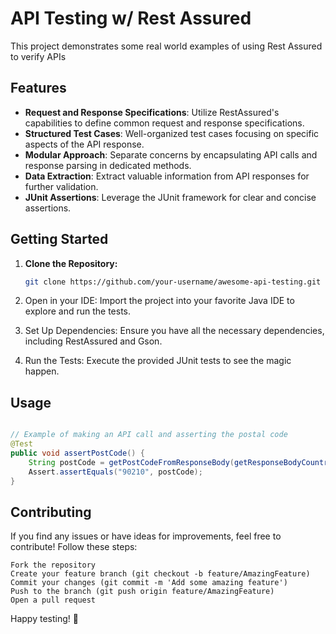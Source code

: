 # API Testing w/ Rest Assured

This project demonstrates some real world examples of using Rest Assured to verify APIs

## Features

- **Request and Response Specifications**: Utilize RestAssured's capabilities to define common request and response specifications.
- **Structured Test Cases**: Well-organized test cases focusing on specific aspects of the API response.
- **Modular Approach**: Separate concerns by encapsulating API calls and response parsing in dedicated methods.
- **Data Extraction**: Extract valuable information from API responses for further validation.
- **JUnit Assertions**: Leverage the JUnit framework for clear and concise assertions.

## Getting Started

1. **Clone the Repository:**
   ```bash
   git clone https://github.com/your-username/awesome-api-testing.git
   ```

2.    Open in your IDE:
    Import the project into your favorite Java IDE to explore and run the tests.

3.    Set Up Dependencies:
    Ensure you have all the necessary dependencies, including RestAssured and Gson.

4.    Run the Tests:
    Execute the provided JUnit tests to see the magic happen.

## Usage

```java

// Example of making an API call and asserting the postal code
@Test
public void assertPostCode() {
    String postCode = getPostCodeFromResponseBody(getResponseBodyCountryZipcode("us", "90210"));
    Assert.assertEquals("90210", postCode);
}
```

## Contributing

If you find any issues or have ideas for improvements, feel free to contribute! Follow these steps:

    Fork the repository
    Create your feature branch (git checkout -b feature/AmazingFeature)
    Commit your changes (git commit -m 'Add some amazing feature')
    Push to the branch (git push origin feature/AmazingFeature)
    Open a pull request

Happy testing! 🚀
